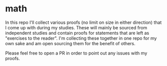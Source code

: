 # math

In this repo I'll collect various proofs (no limit on size in either direction) that I come up with during my studies. These will mainly be sourced from independent studies and contain proofs for statements that are left as "exercises to the reader". I'm collecting these together in one repo for my own sake and am open sourcing them for the benefit of others.

Please feel free to open a PR in order to point out any issues with my proofs.
